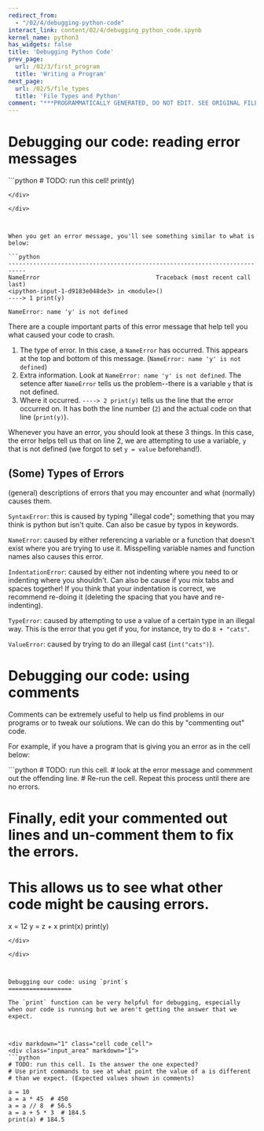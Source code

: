 ```yaml
---
redirect_from:
  - "/02/4/debugging-python-code"
interact_link: content/02/4/debugging_python_code.ipynb
kernel_name: python3
has_widgets: false
title: 'Debugging Python Code'
prev_page:
  url: /02/3/first_program
  title: 'Writing a Program'
next_page:
  url: /02/5/file_types
  title: 'File Types and Python'
comment: "***PROGRAMMATICALLY GENERATED, DO NOT EDIT. SEE ORIGINAL FILES IN /content***"
---
```



Debugging our code: reading error messages
======================







<div markdown="1" class="cell code_cell">
<div class="input_area" markdown="1">
```python
# TODO: run this cell!
print(y)

```
</div>

</div>



When you get an error message, you'll see something similar to what is below:

```python
---------------------------------------------------------------------------
NameError                                 Traceback (most recent call last)
<ipython-input-1-d9183e048de3> in <module>()
----> 1 print(y)

NameError: name 'y' is not defined

```

There are a couple important parts of this error message that help tell you what caused your code to crash.

1. The type of error. In this case, a `NameError` has occurred. This appears at the top and bottom of this message. (`NameError: name 'y' is not defined`)
2. Extra information. Look at `NameError: name 'y' is not defined`. The setence after `NameError` tells us the problem--there is a variable `y` that is not defined.
3. Where it occurred. `----> 2 print(y)` tells us the line that the error occurred on. It has both the line number (`2`) and the actual code on that line (`print(y)`).

Whenever you have an error, you should look at these 3 things. In this case, the error helps tell us that on line 2, we are attempting to use a variable, `y` that is not defined (we forgot to set `y = value` beforehand!).



(Some) Types of Errors
--------------
(general) descriptions of errors that you may encounter and what (normally) causes them.

`SyntaxError`: this is caused by typing "illegal code"; something that you may think is python but isn't quite. Can also be casue by typos in keywords.

`NameError`: caused by either referencing a variable or a function that doesn't exist where you are trying to use it. Misspelling variable names and function names also causes this error.

`IndentationError`: caused by either not indenting where you need to or indenting where you shouldn't. Can also be cause if you mix tabs and spaces together! If you think that your indentation is correct, we recommend re-doing it (deleting the spacing that you have and re-indenting).

`TypeError`: caused by attempting to use a value of a certain type in an illegal way. This is the error that you get if you, for instance, try to do `8 + "cats"`.

`ValueError`: caused by trying to do an illegal cast (`int("cats")`).



Debugging our code: using comments
==================

Comments can be extremely useful to help us find problems in our programs or to tweak our solutions. We can do this by "commenting out" code.

For example, if you have a program that is giving you an error as in the cell below:



<div markdown="1" class="cell code_cell">
<div class="input_area" markdown="1">
```python
# TODO: run this cell.
# look at the error message and commment out the offending line. 
# Re-run the cell. Repeat this process until there are no errors.

# Finally, edit your commented out lines and un-comment them to fix the errors.
# This allows us to see what other code might be causing errors.
x = 12
y = z + x
print(x)
print(y)

```
</div>

</div>



Debugging our code: using `print`s
==================

The `print` function can be very helpful for debugging, especially when our code is running but we aren't getting the answer that we expect.



<div markdown="1" class="cell code_cell">
<div class="input_area" markdown="1">
```python
# TODO: run this cell. Is the answer the one expected?
# Use print commands to see at what point the value of a is different
# than we expect. (Expected values shown in comments)

a = 10
a = a * 45  # 450
a = a // 8  # 56.5
a = a + 5 * 3  # 184.5
print(a) # 184.5

```
</div>

</div>

